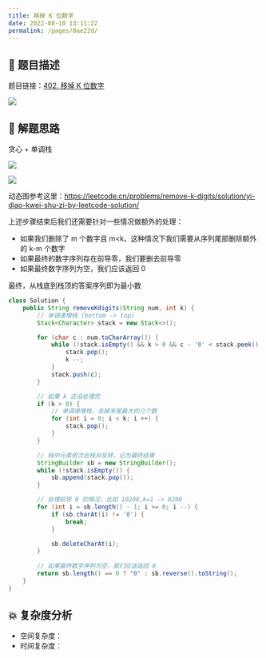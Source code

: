```yaml
---
title: 移掉 K 位数字
date: 2022-08-10 13:11:22
permalink: /pages/8ae22d/
---
```

## 📃 题目描述

题目链接：[402. 移掉 K 位数字](https://leetcode.cn/problems/remove-k-digits/)

![](https://cs-wiki.oss-cn-shanghai.aliyuncs.com/img/image-20220810131148083.png)

## 🔔 解题思路

贪心 + 单调栈

![](https://cs-wiki.oss-cn-shanghai.aliyuncs.com/img/image-20220810131234727.png)

![](https://cs-wiki.oss-cn-shanghai.aliyuncs.com/img/image-20220810131250824.png)

动态图参考这里：https://leetcode.cn/problems/remove-k-digits/solution/yi-diao-kwei-shu-zi-by-leetcode-solution/

上述步骤结束后我们还需要针对一些情况做额外的处理：

- 如果我们删除了 m 个数字且 m<k，这种情况下我们需要从序列尾部删除额外的 k-m 个数字
- 如果最终的数字序列存在前导零，我们要删去前导零
- 如果最终数字序列为空，我们应该返回 0

最终，从栈底到栈顶的答案序列即为最小数


```java
class Solution {
    public String removeKdigits(String num, int k) {
        // 单调递增栈 (bottom -> top)
        Stack<Character> stack = new Stack<>();

        for (char c : num.toCharArray()) {
            while (!stack.isEmpty() && k > 0 && c - '0' < stack.peek() - '0') {
                stack.pop();
                k --;
            }
            stack.push(c);
        }

        // 如果 k 还没处理完
        if (k > 0) {
            // 单调递增栈，去掉末尾最大的几个数
            for (int i = 0; i < k; i ++) {
                stack.pop();
            }
        }

        // 栈中元素依次出栈并反转，记为最终结果
        StringBuilder sb = new StringBuilder();
        while (!stack.isEmpty()) {
            sb.append(stack.pop());
        }

        // 处理前导 0 的情况，比如 10200,k=1 -> 0200
        for (int i = sb.length() - 1; i >= 0; i --) {
            if (sb.charAt(i) != '0') {
                break;
            }

            sb.deleteCharAt(i);
        }
		
        // 如果最终数字序列为空，我们应该返回 0
        return sb.length() == 0 ? "0" : sb.reverse().toString();
    }
}
```

## 💥 复杂度分析

- 空间复杂度：
- 时间复杂度：

